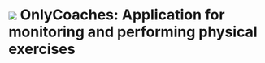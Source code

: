 # <img src="https://img.icons8.com/external-wanicon-lineal-color-wanicon/30/null/external-application-business-innovation-wanicon-lineal-color-wanicon.png"/> OnlyCoaches: Application for monitoring and performing physical exercises
